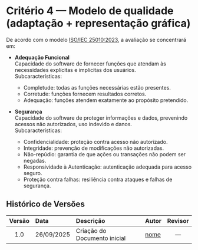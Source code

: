 # Critério 4 — Modelo de qualidade (adaptação + representação gráfica)

De acordo com o modelo [ISO/IEC 25010:2023](https://cdn.standards.iteh.ai/samples/35733/2ca18b477b7845a5b8cae39d6de0c098/ISO-IEC-25010-2011.pdf), a avaliação se concentrará em:

- **Adequação Funcional**  
  Capacidade do software de fornecer funções que atendam às necessidades explícitas e implícitas dos usuários.  
  Subcaracterísticas:  
    - Completude: todas as funções necessárias estão presentes.  
    - Corretude: funções fornecem resultados corretos.  
    - Adequação: funções atendem exatamente ao propósito pretendido.

- **Segurança**  
  Capacidade do software de proteger informações e dados, prevenindo acessos não autorizados, uso indevido e danos.  
  Subcaracterísticas:  
    - Confidencialidade: proteção contra acesso não autorizado.  
    - Integridade: prevenção de modificações não autorizadas.  
    - Não-repúdio: garantia de que ações ou transações não podem ser negadas.  
    - Responsividade à Autenticação: autenticação adequada para acesso seguro.  
    - Proteção contra falhas: resiliência contra ataques e falhas de segurança.


## Histórico de Versões

| Versão | Data       | Descrição                         | Autor                                | Revisor |
|:------:|:----------|:----------------------------------|:-------------------------------------|:-------:|
| 1.0    | 26/09/2025 | Criação do Documento inicial      | [nome](https://github.com/github)    |   —     |
